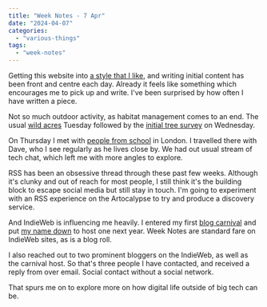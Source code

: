 ```yaml
---
title: "Week Notes - 7 Apr"
date: "2024-04-07"
categories: 
  - "various-things"
tags: 
  - "week-notes"
---
```


Getting this website into [a style that I like](https://thoughts.uncountable.uk/this-style-is-not-mine/), and writing initial content has been front and centre each day. Already it feels like something which encourages me to pick up and write. I've been surprised by how often I have written a piece.

Not so much outdoor activity, as habitat management comes to an end. The usual [wild acres](https://diary.uncountable.uk/2024/04/clearing-around-the-mud-kitchen/) Tuesday followed by the [initial tree survey](https://diary.uncountable.uk/2024/04/kicking-off-the-tree-survey/) on Wednesday.

On Thursday I met with [people from school](https://diary.uncountable.uk/2024/04/london-calling/) in London. I travelled there with Dave, who I see regularly as he lives close by. We had out usual stream of tech chat, which left me with more angles to explore.

RSS has been an obsessive thread through these past few weeks. Although it's clunky and out of reach for most people, I still think it's the building block to escape social media but still stay in touch. I'm going to experiment with an RSS experience on the Artocalypse to try and produce a discovery service.

And IndieWeb is influencing me heavily. I entered my first [blog carnival](https://thoughts.uncountable.uk/april-indieweb-blog-carnival/) and put [my name down](https://thoughts.uncountable.uk/carnival-host/) to host one next year. Week Notes are standard fare on IndieWeb sites, as is a blog roll.

I also reached out to two prominent bloggers on the IndieWeb, as well as the carnival host. So that's three people I have contacted, and received a reply from over email. Social contact without a social network.

That spurs me on to explore more on how digital life outside of big tech can be.
